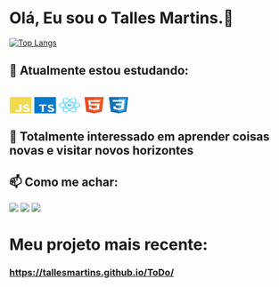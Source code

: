 # Olá, Eu sou o Talles Martins.🤞<br>
[![Top Langs](https://github-readme-stats.vercel.app/api/top-langs/?username=TallesMartins&theme=dark)](https://github.com/anuraghazra/github-readme-stats)
<br>

## 🌱 Atualmente estou estudando:
<div style="display: inline_block"><br>
  <img align="center" alt="Js" height="30" width="40" src="https://raw.githubusercontent.com/devicons/devicon/master/icons/javascript/javascript-plain.svg">
  <img align="center" alt="Ts" height="30" width="40" src="https://raw.githubusercontent.com/devicons/devicon/master/icons/typescript/typescript-plain.svg">
  <img align="center" alt="React" height="30" width="40" src="https://raw.githubusercontent.com/devicons/devicon/master/icons/react/react-original.svg">
  <img align="center" alt="HTML" height="30" width="40" src="https://raw.githubusercontent.com/devicons/devicon/master/icons/html5/html5-original.svg">
  <img align="center" alt="CSS" height="30" width="40" src="https://raw.githubusercontent.com/devicons/devicon/master/icons/css3/css3-original.svg">
</div>

## 👀 Totalmente interessado em aprender coisas novas e visitar novos horizontes
## 📫 Como me achar:
 <a href="https://www.linkedin.com/in/talles-silva-martins-46801b212/" target="_blank"><img src="https://img.shields.io/badge/-LinkedIn-%230077B5?style=for-the-badge&logo=linkedin&logoColor=white" target="_blank"></a> 
 <a href="mailto:tallessilvamartins@hotmail.com"><img src="https://img.shields.io/badge/Microsoft_Outlook-0078D4?style=for-the-badge&logo=microsoft-outlook&logoColor=white"></a>
 <a href="https://www.facebook.com/talles.martins.315"><img src="https://img.shields.io/badge/Facebook-1877F2?style=for-the-badge&logo=facebook&logoColor=white"></a>
# Meu projeto mais recente:
### https://tallesmartins.github.io/ToDo/
